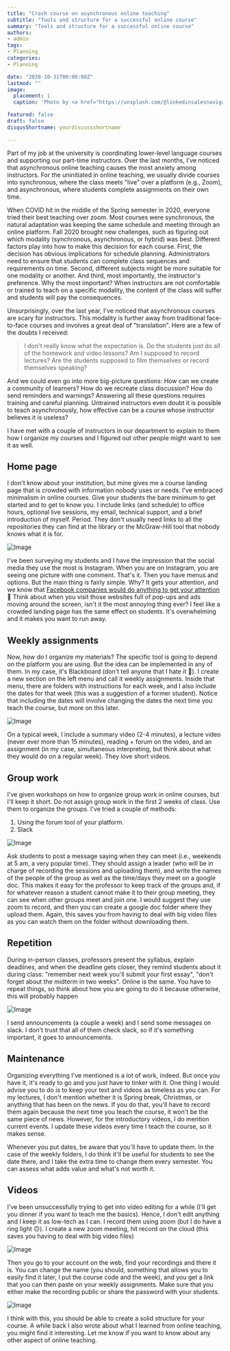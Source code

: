 ```yaml
---
title: "Crash course on asynchronous online teaching"
subtitle: "Tools and structure for a successful online course"
summary: "Tools and structure for a successful online course"
authors:
- admin
tags:
- Planning
categories:
- Planning

date: "2020-10-31T00:00:00Z"
lastmod: ""
image:
  placement: 1
  caption: 'Photo by <a href="https://unsplash.com/@linkedinsalesnavigator?utm_source=unsplash&utm_medium=referral&utm_content=creditCopyText">LinkedIn Sales Solutions</a> on <a href="https://unsplash.com/s/photos/zoom-call?utm_source=unsplash&utm_medium=referral&utm_content=creditCopyText">Unsplash</a>'

featured: false
draft: false
disqusShortname: yourdiscussshortname

---
```


Part of my job at the university is coordinating lower-level language courses and supporting our part-time instructors. Over the last months, I've noticed that asynchronous online teaching causes the most anxiety among instructors. For the uninitiated in online teaching, we usually divide courses into synchronous, where the class meets "live" over a platform (e.g., Zoom), and asynchronous, where students complete assignments on their own time. 

When COVID hit in the middle of the Spring semester in 2020, everyone tried their best teaching over zoom. Most courses were synchronous, the natural adaptation was keeping the same schedule and meeting through an online platform. Fall 2020 brought new challenges, such as figuring out which modality (synchronous, asynchronous, or hybrid) was best. Different factors play into how to make this decision for each course. First, the decision has obvious implications for schedule planning. Administrators need to ensure that students can complete class sequences and requirements on time. Second, different subjects might be more suitable for one modality or another. And third, most importantly, the instructor's preference. Why the most important? When instructors are not comfortable or trained to teach on a specific modality, the content of the class will suffer and students will pay the consequences.

Unsurprisingly, over the last year, I've noticed that asynchronous courses are scary for instructors. This modality is further away from traditional face-to-face courses and involves a great deal of "translation". Here are a few of the doubts I received:  

>I don't really know what the expectation is. Do the students just do all of the homework and video lessons? Am I supposed to record lectures? Are the students supposed to film themselves or record themselves speaking?

And we could even go into more big-picture questions: How can we create a community of learners? How do we recreate class discussion? How do send reminders and warnings? Answering all these questions requires training and careful planning. Untrained instructors even doubt it is possible to teach asynchronously, how effective can be a course whose instructor believes it is useless? 

I have met with a couple of instructors in our department to explain to them how I organize my courses and I figured out other people might want to see it as well.

## Home page

I don't know about your institution, but mine gives me a course landing page that is crowded with information nobody uses or needs. I've embraced minimalism in online courses. Give your students the bare minimum to get started and to get to know you. 
I include links (and schedule) to office hours, optional live sessions, my email, technical support, and a brief introduction of myself. Period. They don't usually need links to all the repositories they can find at the library or the McGraw-Hill tool that nobody knows what it is for.

![Image](home.png)

I've been surveying my students and I have the impression that the social media they use the most is Instagram. When you are on Instagram, you are seeing one picture with one comment. That's it. Then you have menus and options. But the main thing is fairly simple. Why? It gets your attention, and we know that [Facebook companies would do anything to get your attention](https://podcasts.google.com/feed/aHR0cHM6Ly9mZWVkcy5zaW1wbGVjYXN0LmNvbS81NG5BR2NJbA/episode/MTJiYjY1NDAtZmJmMy00NGQ2LWI1NjAtNmQwNTBiMGRlZmUw?hl=es-US&ved=2ahUKEwiuuKieurjzAhUUZjUKHYAkCg4QieUEegQIBBAI&ep=6) 😬 Think about when you visit those websites full of pop-ups and ads moving around the screen, isn't it the most annoying thing ever? I feel like a crowded landing page has the same effect on students. It's overwhelming and it makes you want to run away.

## Weekly assignments

Now, how do I organize my materials? The specific tool is going to depend on the platform you are using. But the idea can be implemented in any of them. In my case, it's Blackboard (don't tell anyone that I hate it 🤫). I create a new section on the left menu and call it weekly assignments. Inside that menu, there are folders with instructions for each week, and I also include the dates for that week (this was a suggestion of a former student). Notice that including the dates will involve changing the dates the next time you teach the course, but more on this later.

![Image](weekly.png)

On a typical week, I include a summary video (2-4 minutes), a lecture video (never ever more than 15 minutes), reading + forum on the video, and an assignment (in my case, simultaneous interpreting, but think about what they would do on a regular week). They love short videos. 

## Group work

I've given workshops on how to organize group work in online courses, but I'll keep it short. Do not assign group work in the first 2 weeks of class. Use them to organize the groups. I've tried a couple of methods: 
1. Using the forum tool of your platform.
2. Slack

![Image](slack.png)

Ask students to post a message saying when they can meet (i.e., weekends at 5 am, a very popular time). They should assign a leader (who will be in charge of recording the sessions and uploading them), and write the names of the people of the group as well as the time/days they meet on a google doc. This makes it easy for the professor to keep track of the groups and, if for whatever reason a student cannot make it to their group meeting, they can see when other groups meet and join one. I would suggest they use zoom to record, and then you can create a google doc folder where they upload them. Again, this saves you from having to deal with big video files as you can watch them on the folder without downloading them.


## Repetition

During in-person classes, professors present the syllabus, explain deadlines, and when the deadline gets closer, they remind students about it during class: "remember next week you'll submit your first essay", "don't forget about the midterm in two weeks". Online is the same. You have to repeat things, so think about how you are going to do it because otherwise, this will probably happen

![Image](syllabus.jpg)

I send announcements (a couple a week) and I send some messages on slack. I don't trust that all of them check slack, so if it's something important, it goes to announcements. 

## Maintenance

Organizing everything I've mentioned is a lot of work, indeed. But once you have it, it's ready to go and you just have to tinker with it. One thing I would advise you to do is to keep your text and videos as timeless as you can. For my lectures, I don't mention whether it is Spring break, Christmas, or anything that has been on the news. If you do that, you'll have to record them again because the next time you teach the course, it won't be the same piece of news. However, for the introductory videos, I do mention current events. I update these videos every time I teach the course, so it makes sense. 

Whenever you put dates, be aware that you'll have to update them. In the case of the weekly folders, I do think it'll be useful for students to see the date there, and I take the extra time to change them every semester. You can assess what adds value and what's not worth it.

## Videos

I've been unsuccessfully trying to get into video editing for a while (I'll get you dinner if you want to teach me the basics). Hence, I don't edit anything and I keep it as low-tech as I can. I record them using zoom (but I do have a ring light 🙃). I create a new zoom meeting, hit record on the cloud (this saves you having to deal with big video files) 

![Image](cloud.png)

Then you go to your account on the web, find your recordings and there it is. You can change the name (you should, something that allows you to easily find it later, I put the course code and the week), and you get a link that you can then paste on your weekly assignments. Make sure that you either make the recording public or share the password with your students. 

![Image](recordings.png)

I think with this, you should be able to create a solid structure for your course. A while back I also wrote about what I learned from online teaching, you might find it interesting. Let me know if you want to know about any other aspect of online teaching.
